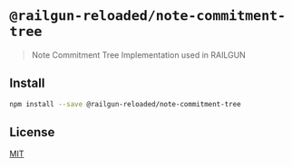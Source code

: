 # `@railgun-reloaded/note-commitment-tree`

> Note Commitment Tree Implementation used in RAILGUN

## Install

```sh
npm install --save @railgun-reloaded/note-commitment-tree
```

## License

[MIT](LICENSE)